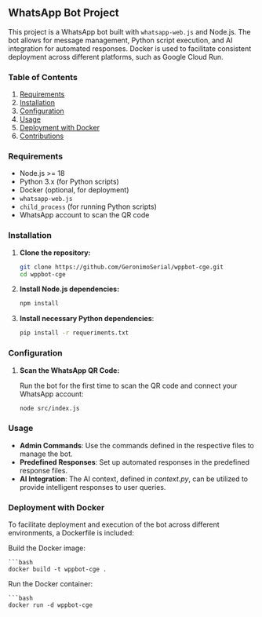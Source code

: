 ## WhatsApp Bot Project

This project is a WhatsApp bot built with `whatsapp-web.js` and Node.js. The bot allows for message management, Python script execution, and AI integration for automated responses. Docker is used to facilitate consistent deployment across different platforms, such as Google Cloud Run.

### Table of Contents

1. [Requirements](#requirements)
2. [Installation](#installation)
3. [Configuration](#configuration)
4. [Usage](#usage)
5. [Deployment with Docker](#deployment-with-docker)
6. [Contributions](#contributions)

### Requirements

- Node.js >= 18
- Python 3.x (for Python scripts)
- Docker (optional, for deployment)
- `whatsapp-web.js`
- `child_process` (for running Python scripts)
- WhatsApp account to scan the QR code

### Installation

1. **Clone the repository:**

   ```bash
   git clone https://github.com/GeronimoSerial/wppbot-cge.git
   cd wppbot-cge

2. **Install Node.js dependencies:**

   ```bash
   npm install
   
3. **Install necessary Python dependencies**:

   ```bash
   pip install -r requeriments.txt

### Configuration
1. **Scan the WhatsApp QR Code:**

   Run the bot for the first time to scan the QR code and connect your WhatsApp account:

   ```bash
   node src/index.js

### Usage

- **Admin Commands**: Use the commands defined in the respective files to manage the bot.
- **Predefined Responses**: Set up automated responses in the predefined response files.
- **AI Integration**: The AI context, defined in *context.py*, can be utilized to provide intelligent responses to user queries.

### Deployment with Docker
 To facilitate deployment and execution of the bot across different environments, a Dockerfile is included:

 Build the Docker image:
 
    ```bash
    docker build -t wppbot-cge .

 Run the Docker container:

    ```bash
    docker run -d wppbot-cge




